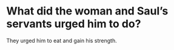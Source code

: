 # What did the woman and Saul’s servants urged him to do?

They urged him to eat and gain his strength.

